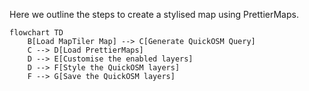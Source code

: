 
Here we outline the steps to create a stylised map using PrettierMaps.

```mermaid
flowchart TD
    B[Load MapTiler Map] --> C[Generate QuickOSM Query]
    C --> D[Load PrettierMaps]
    D --> E[Customise the enabled layers]
    D --> F[Style the QuickOSM layers]
    F --> G[Save the QuickOSM layers]
```